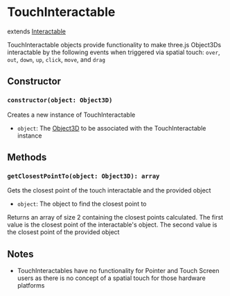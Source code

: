 # TouchInteractable

extends [Interactable](/docs/Interactable.md)

TouchInteractable objects provide functionality to make three.js Object3Ds interactable by the following events when triggered via spatial touch: `over`, `out`, `down`, `up`, `click`, `move`, and `drag`

## Constructor

### `constructor(object: Object3D)`

Creates a new instance of TouchInteractable

- `object`: The [Object3D](https://threejs.org/docs/#api/en/core/Object3D) to be associated with the TouchInteractable instance

## Methods

### `getClosestPointTo(object: Object3D): array`

Gets the closest point of the touch interactable and the provided object

- `object`: The object to find the closest point to

Returns an array of size 2 containing the closest points calculated. The first value is the closest point of the interactable's object. The second value is the closest point of the provided object

## Notes

- TouchInteractables have no functionality for Pointer and Touch Screen users as there is no concept of a spatial touch for those hardware platforms
